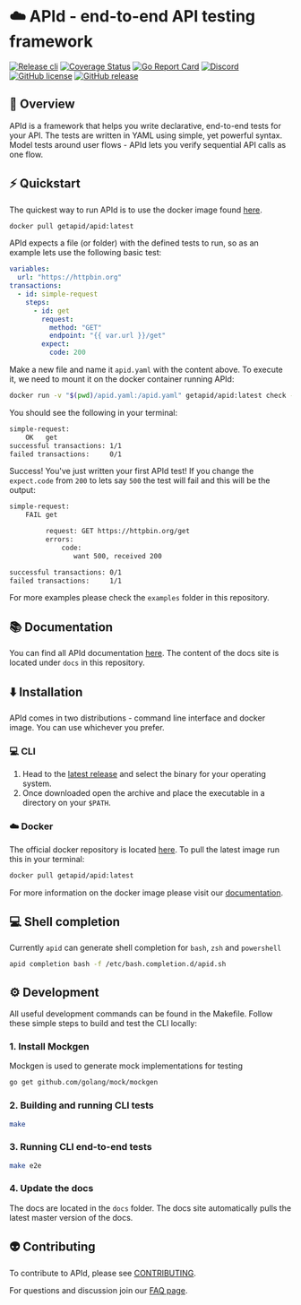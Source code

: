 # ☁️ APId - end-to-end API testing framework

[![Release cli](https://github.com/getapid/apid-cli/actions/workflows/release.yml/badge.svg)](https://github.com/getapid/apid-cli/actions/workflows/release.yml)
[![Coverage Status](https://coveralls.io/repos/github/getapid/cli/badge.svg?branch=main)](https://coveralls.io/github/getapid/cli?branch=main)
[![Go Report Card](https://goreportcard.com/badge/github.com/getapid/cli)](https://goreportcard.com/report/github.com/getapid/cli)
[![Discord](https://img.shields.io/discord/625358042665451540.svg?label=&logo=discord&logoColor=ffffff&color=7389D8&labelColor=6A7EC2)](https://discord.gg/vpEv3HJ)
[![GitHub license](https://img.shields.io/github/license/Naereen/StrapDown.js.svg)](https://github.com/Naereen/StrapDown.js/blob/master/LICENSE)
[![GitHub release](https://img.shields.io/github/release/Naereen/StrapDown.js.svg)](https://GitHub.com/Naereen/StrapDown.js/releases/)

## 🔭 Overview

APId is a framework that helps you write declarative, end-to-end tests for your API. The tests are written in YAML using simple, yet powerful syntax. Model tests around user flows - APId lets you verify sequential API calls as one flow.

## ⚡️ Quickstart

The quickest way to run APId is to use the docker image found [here](https://hub.docker.com/r/getapid/apid).

```bash
docker pull getapid/apid:latest
```

APId expects a file (or folder) with the defined tests to run, so as an example lets use the following basic test:

```yaml
variables:
  url: "https://httpbin.org"
transactions:
  - id: simple-request
    steps:
      - id: get
        request:
          method: "GET"
          endpoint: "{{ var.url }}/get"
        expect:
          code: 200
```

Make a new file and name it `apid.yaml` with the content above. To execute it, we need to mount it on the docker container running APId:

```bash
docker run -v "$(pwd)/apid.yaml:/apid.yaml" getapid/apid:latest check -c /apid.yaml
```

You should see the following in your terminal:

```bash
simple-request:
    OK   get
successful transactions: 1/1
failed transactions:     0/1
```

Success! You've just written your first APId test! If you change the `expect.code` from `200` to lets say `500` the test will fail and this will be the output:

```bash
simple-request:
    FAIL get

         request: GET https://httpbin.org/get
         errors:
             code:
                want 500, received 200

successful transactions: 0/1
failed transactions:     1/1
```

For more examples please check the `examples` folder in this repository.

## 📚 Documentation

You can find all APId documentation [here](https://docs.getapid.com/). The content of the docs site is located under `docs` in this repository.

## ⬇️ Installation

APId comes in two distributions - command line interface and docker image. You can use whichever you prefer.

### 💻 CLI

1. Head to the [latest release](https://github.com/getapid/apid-cli/releases/latest) and select the binary for your operating system.
2. Once downloaded open the archive and place the executable in a directory on your `$PATH`.

### ☁️ Docker

The official docker repository is located [here](https://hub.docker.com/r/getapid/apid). To pull the latest image run this in your terminal:

```bash
docker pull getapid/apid:latest
```

For more information on the docker image please visit our [documentation](https://docs.getapid.com/).

## 💻 Shell completion

Currently `apid` can generate shell completion for `bash`, `zsh` and `powershell`

```bash
apid completion bash -f /etc/bash.completion.d/apid.sh
```

## ⚙️ Development

All useful development commands can be found in the Makefile. Follow these simple steps to build and test the CLI locally:

### 1. Install Mockgen

Mockgen is used to generate mock implementations for testing

```bash
go get github.com/golang/mock/mockgen
```

### 2. Building and running CLI tests

```bash
make
```

### 3. Running CLI end-to-end tests

```bash
make e2e
```

### 4. Update the docs

The docs are located in the `docs` folder. The docs site automatically pulls the latest master version of the docs.

## 👽 Contributing

To contribute to APId, please see [CONTRIBUTING](CONTRIBUTING.md).

For questions and discussion join our [FAQ page](https://faq.getapid.com).
